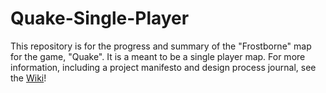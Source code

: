 # Quake-Single-Player
 This repository is for the progress and summary of the "Frostborne" map for the game, "Quake". It is a meant to be a single player map. For more information, including a project manifesto and design process journal, see the [Wiki](https://github.com/TanisXBlas/Quake-Single-Player/wiki)!
